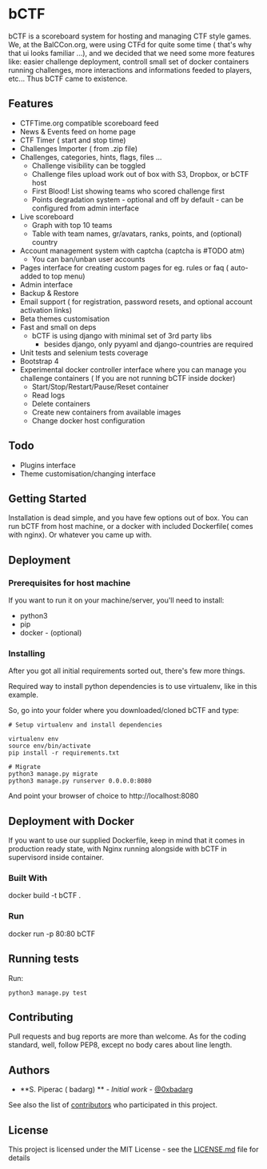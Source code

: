 # bCTF

bCTF is a scoreboard system for hosting and managing CTF style games. 
We, at the BalCCon.org, were using CTFd for quite some time ( that's why that ui looks familiar ...), and we decided that we need some more features like:
easier challenge deployment, controll small set of docker containers running challenges, more interactions and informations feeded to players, etc... Thus bCTF came to existence.

## Features

* CTFTime.org compatible scoreboard feed
* News & Events feed on home page
* CTF Timer ( start and stop time)
* Challenges Importer ( from .zip file)
* Challenges, categories, hints, flags, files ...
    * Challenge visibility can be toggled
    * Challenge files upload work out of box with S3, Dropbox, or bCTF host
    * First Blood! List showing teams who scored challenge first
    * Points degradation system - optional and off by default - can be configured from admin interface
* Live scoreboard
    * Graph with top 10 teams
    * Table with team names, gr/avatars, ranks, points, and (optional) country
* Account management system with captcha (captcha is #TODO atm)
    * You can ban/unban user accounts
* Pages interface for creating custom pages for eg. rules or faq ( auto-added to top menu)
* Admin interface
* Backup & Restore 
* Email support ( for registration, password resets, and optional account activation links)
* Beta themes customisation
* Fast and small on deps
    * bCTF is using django with minimal set of 3rd party libs
        * besides django, only pyyaml and django-countries are required
* Unit tests and selenium tests coverage
* Bootstrap 4
* Experimental docker controller interface where you can manage you challenge containers ( If you are not running bCTF inside docker)
    * Start/Stop/Restart/Pause/Reset container
    * Read logs
    * Delete containers
    * Create new containers from available images
    * Change docker host configuration

## Todo

* Plugins interface
* Theme customisation/changing interface


## Getting Started

Installation is dead simple, and you have few options out of box. You can run bCTF from host machine, or a docker with included Dockerfile( comes with nginx). Or whatever you came up with.

## Deployment 


### Prerequisites for host machine

If you want to run it on your machine/server, you'll need to install:

* python3
* pip
* docker - (optional)


### Installing

After you got all initial requirements sorted out, there's few more things.

Required way to install python dependencies is to use virtualenv, like in this example.

So, go into your folder where you downloaded/cloned bCTF and type:

```
# Setup virtualenv and install dependencies

virtualenv env
source env/bin/activate
pip install -r requirements.txt

# Migrate
python3 manage.py migrate
python3 manage.py runserver 0.0.0.0:8080

```

And point your browser of choice to http://localhost:8080

## Deployment with Docker

If you want to  use our supplied Dockerfile, keep in mind that it comes in production ready state, with Nginx running alongside with bCTF in supervisord inside container.

### Built With

docker build -t bCTF .

### Run 
docker run -p 80:80 bCTF

## Running tests

Run:
```
python3 manage.py test
```

## Contributing

Pull requests and bug reports are more than welcome. As for the coding standard, well, follow PEP8, except no body cares about line length. 

## Authors

* **S. Piperac ( badarg) ** - *Initial work* - [@0xbadarg](https://twitter.com/0xbadarg)

See also the list of [contributors](https://github.com/spiperac/bctf/contributors) who participated in this project.

## License

This project is licensed under the MIT License - see the [LICENSE.md](LICENSE.md) file for details


